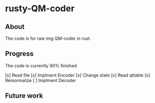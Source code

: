 # rusty-QM-coder
  
## About 

The code is for raw img QM-coder in rust.


## Progress

The code is currently 90% finished

[x] Read file
[x] Implment Encoder
    [x] Change state
    [x] Read qttable
    [x] Remormalize
[ ] Implment Decoder 

## Future work

